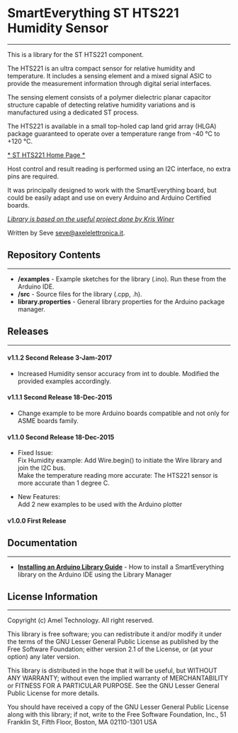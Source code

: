 # SmartEverything ST HTS221  Humidity Sensor
----

This is a library for the ST HTS221 component.

The HTS221 is an ultra compact sensor for relative humidity and temperature.
It includes a sensing element and a mixed signal ASIC to provide the measurement information
through digital serial interfaces.

The sensing element consists of a polymer dielectric planar capacitor structure
capable of detecting relative humidity variations and is manufactured using a dedicated ST process.

The HTS221 is available in a small top-holed cap land grid array (HLGA)
package guaranteed to operate over a temperature range from -40 °C to +120 °C.


[* ST HTS221 Home Page *](http://www.stmicroelectronics.com.cn/web/en/catalog/sense_power/FM89/SC1718/PF260067)

Host control and result reading is performed using an I2C interface, no extra pins are required.

It was principally designed to work with the SmartEverything board, but could
be easily adapt and use on every Arduino and Arduino Certified boards.

[*Library is based on the useful project done by Kris Winer*](https://github.com/kriswiner/VL6180X)

Written by Seve <seve@axelelettronica.it>.

## Repository Contents
-------------------

* **/examples** - Example sketches for the library (.ino). Run these from the Arduino IDE.
* **/src** - Source files for the library (.cpp, .h).
* **library.properties** - General library properties for the Arduino package manager.


## Releases
---
#### v1.1.2 Second Release 3-Jam-2017
* Increased Humidity sensor accuracy from int to double. Modified the provided examples accordingly.

#### v1.1.1 Second Release 18-Dec-2015
* Change example to be more Arduino boards compatible and not only for ASME boards family.

#### v1.1.0 Second Release 18-Dec-2015
* Fixed Issue:<br>
    Fix Humidity example: Add Wire.begin() to initiate the Wire library and join the I2C bus.<br>
    Make the temperature reading more accurate: The HTS221 sensor is more accurate than 1 degree C.<br>

* New Features:<br>
    Add 2 new examples to be used with the Arduino plotter<br>

#### v1.0.0 First Release

## Documentation
--------------
* **[Installing an Arduino Library Guide](http://www.arduino.cc/en/Guide/Libraries#toc3)** - How to install a SmartEverything library on the Arduino IDE using the Library Manager


## License Information
-------------------

Copyright (c) Amel Technology. All right reserved.

This library is free software; you can redistribute it and/or
modify it under the terms of the GNU Lesser General Public
License as published by the Free Software Foundation; either
version 2.1 of the License, or (at your option) any later version.

This library is distributed in the hope that it will be useful,
but WITHOUT ANY WARRANTY; without even the implied warranty of
MERCHANTABILITY or FITNESS FOR A PARTICULAR PURPOSE. See the GNU
Lesser General Public License for more details.

You should have received a copy of the GNU Lesser General Public
License along with this library; if not, write to the Free Software
Foundation, Inc., 51 Franklin St, Fifth Floor, Boston, MA 02110-1301 USA

